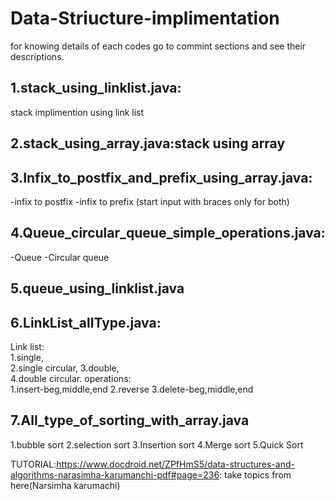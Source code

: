 # Data-Striucture-implimentation
for knowing details of each codes go to commint sections and see their descriptions.


## 1.stack_using_linklist.java:
stack implimention using link list
## 2.stack_using_array.java:stack using array
## 3.Infix_to_postfix_and_prefix_using_array.java:
-infix to postfix
-infix to prefix
(start input with braces only for both)
## 4.Queue_circular_queue_simple_operations.java:
-Queue
-Circular queue
## 5.queue_using_linklist.java
## 6.LinkList_allType.java:
  Link list:  
  1.single,  
  2.single circular,
  3.double,  
  4.double circular. 
  operations:  
  1.insert-beg,middle,end
  2.reverse
  3.delete-beg,middle,end
## 7.All_type_of_sorting_with_array.java
  1.bubble sort
  2.selection sort
  3.Insertion sort
  4.Merge sort
  5.Quick Sort
  
  
  
  
  
TUTORIAL:https://www.docdroid.net/ZPfHmS5/data-structures-and-algorithms-narasimha-karumanchi-pdf#page=236: take topics from here(Narsimha karumachi)
